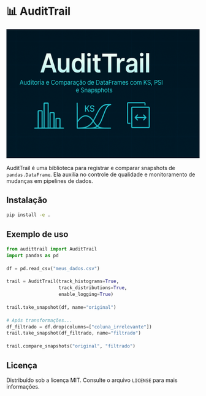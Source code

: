 # 📊 AuditTrail

![logo](./imgs/social_preview_github.png)

AuditTrail é uma biblioteca para registrar e comparar snapshots de `pandas.DataFrame`. Ela auxilia no controle de qualidade e monitoramento de mudanças em pipelines de dados.


## Instalação

```bash
pip install -e .
```

## Exemplo de uso

```python
from audittrail import AuditTrail
import pandas as pd

df = pd.read_csv("meus_dados.csv")

trail = AuditTrail(track_histograms=True,
                   track_distributions=True,
                   enable_logging=True)

trail.take_snapshot(df, name="original")

# Após transformações...
df_filtrado = df.drop(columns=["coluna_irrelevante"])
trail.take_snapshot(df_filtrado, name="filtrado")

trail.compare_snapshots("original", "filtrado")
```

## Licença

Distribuído sob a licença MIT. Consulte o arquivo `LICENSE` para mais informações.
